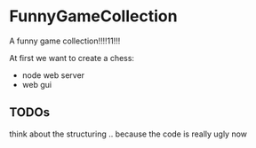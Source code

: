 # FunnyGameCollection

A funny game collection!!!!11!!!

At first we want to create a chess:

- node web server
- web gui

## TODOs

think about the structuring .. because the code is really ugly now
